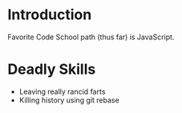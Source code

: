 # Introduction

Favorite Code School path (thus far) is JavaScript.

# Deadly Skills

* Leaving really rancid farts
* Killing history using git rebase
